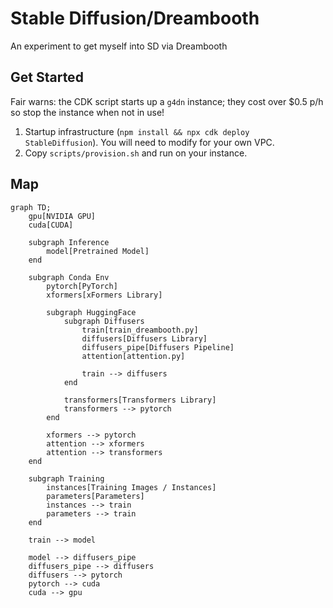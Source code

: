 # Stable Diffusion/Dreambooth

An experiment to get myself into SD via Dreambooth

## Get Started

Fair warns: the CDK script starts up a `g4dn` instance; they cost over $0.5 p/h so stop the instance when not in use!

1. Startup infrastructure (`npm install && npx cdk deploy StableDiffusion`). You will need to modify for your own VPC.
2. Copy `scripts/provision.sh` and run on your instance.

## Map

```mermaid
graph TD;
    gpu[NVIDIA GPU]
    cuda[CUDA]

    subgraph Inference
        model[Pretrained Model]
    end

    subgraph Conda Env
        pytorch[PyTorch]
        xformers[xFormers Library]

        subgraph HuggingFace
            subgraph Diffusers
                train[train_dreambooth.py]
                diffusers[Diffusers Library]
                diffusers_pipe[Diffusers Pipeline]
                attention[attention.py]

                train --> diffusers
            end

            transformers[Transformers Library]
            transformers --> pytorch
        end

        xformers --> pytorch
        attention --> xformers
        attention --> transformers
    end

    subgraph Training
        instances[Training Images / Instances]
        parameters[Parameters]
        instances --> train
        parameters --> train
    end

    train --> model

    model --> diffusers_pipe
    diffusers_pipe --> diffusers
    diffusers --> pytorch
    pytorch --> cuda
    cuda --> gpu
```

